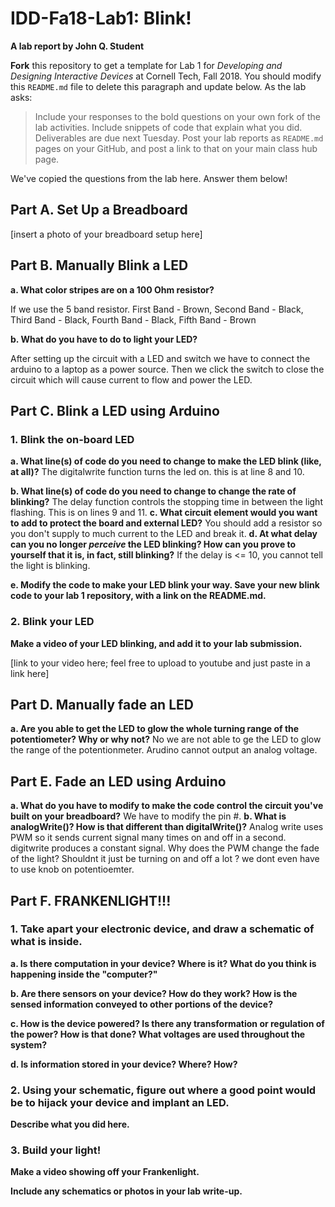 # IDD-Fa18-Lab1: Blink!

**A lab report by John Q. Student**

**Fork** this repository to get a template for Lab 1 for *Developing and Designing Interactive Devices* at Cornell Tech, Fall 2018. You should modify this `README.md` file to delete this paragraph and update below. As the lab asks:

> Include your responses to the bold questions on your own fork of the lab activities. Include snippets of code that explain what you did. Deliverables are due next Tuesday. Post your lab reports as `README.md` pages on your GitHub, and post a link to that on your main class hub page.

We've copied the questions from the lab here. Answer them below!

## Part A. Set Up a Breadboard

[insert a photo of your breadboard setup here]


## Part B. Manually Blink a LED

**a. What color stripes are on a 100 Ohm resistor?**

 If we use the 5 band resistor. 
 First Band - Brown, Second Band - Black, Third Band - Black, Fourth Band - Black, Fifth Band - Brown
 
**b. What do you have to do to light your LED?**

After setting up the circuit with a LED and switch we have to connect the arduino to a laptop as a power source. Then we click the switch to close the circuit which will cause current to flow and power the LED.

## Part C. Blink a LED using Arduino

### 1. Blink the on-board LED

**a. What line(s) of code do you need to change to make the LED blink (like, at all)?**
The digitalwrite function turns the led on. this is at line 8 and 10.

**b. What line(s) of code do you need to change to change the rate of blinking?**
The delay function controls the stopping time in between the light flashing. This is on lines 9 and 11.
**c. What circuit element would you want to add to protect the board and external LED?**
 You should add a resistor so you don't supply to much current to the LED and break it.
**d. At what delay can you no longer *perceive* the LED blinking? How can you prove to yourself that it is, in fact, still blinking?**
If the delay is <= 10, you cannot tell the light is blinking. 

**e. Modify the code to make your LED blink your way. Save your new blink code to your lab 1 repository, with a link on the README.md.**


### 2. Blink your LED

**Make a video of your LED blinking, and add it to your lab submission.**

[link to your video here; feel free to upload to youtube and just paste in a link here]


## Part D. Manually fade an LED

**a. Are you able to get the LED to glow the whole turning range of the potentiometer? Why or why not?**
No we are not able to ge the LED to glow the range of the potentionmeter. Arudino cannot output an analog voltage.

## Part E. Fade an LED using Arduino

**a. What do you have to modify to make the code control the circuit you've built on your breadboard?**
We have to modify the pin #.
**b. What is analogWrite()? How is that different than digitalWrite()?**
Analog write uses PWM so it sends current signal many times on and off in a second. digitwrite produces a constant signal. 
Why does the PWM change the fade of the light? Shouldnt it just be turning on and off a lot ? we dont even have to use knob on potentioemter. 

## Part F. FRANKENLIGHT!!!

### 1. Take apart your electronic device, and draw a schematic of what is inside. 

**a. Is there computation in your device? Where is it? What do you think is happening inside the "computer?"**

**b. Are there sensors on your device? How do they work? How is the sensed information conveyed to other portions of the device?**

**c. How is the device powered? Is there any transformation or regulation of the power? How is that done? What voltages are used throughout the system?**

**d. Is information stored in your device? Where? How?**

### 2. Using your schematic, figure out where a good point would be to hijack your device and implant an LED.

**Describe what you did here.**

### 3. Build your light!

**Make a video showing off your Frankenlight.**

**Include any schematics or photos in your lab write-up.**

